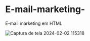# E-mail-marketing-
E-mail marketing em HTML


![Captura de tela 2024-02-02 115318](https://github.com/derbassomar/E-mail-marketing-/assets/148890555/fa9b5ef3-8e84-4a4b-b5c5-de274cb9531d)
